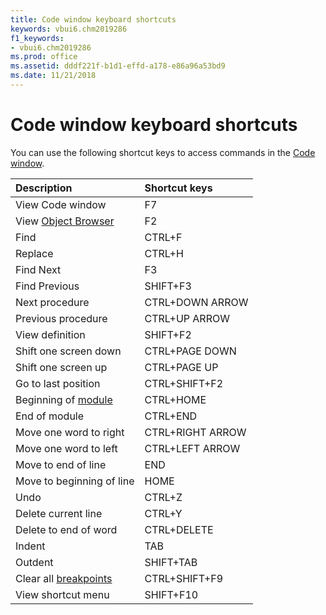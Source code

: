 ```yaml
---
title: Code window keyboard shortcuts
keywords: vbui6.chm2019286
f1_keywords:
- vbui6.chm2019286
ms.prod: office
ms.assetid: dddf221f-b1d1-effd-a178-e86a96a53bd9
ms.date: 11/21/2018
---
```



# Code window keyboard shortcuts

You can use the following shortcut keys to access commands in the [Code window](code-window.md).

|Description|Shortcut keys|
|:-----|:-----|
|View Code window|F7|
|View [Object Browser](../../Glossary/vbe-glossary.md#object-browser)|F2|
|Find|CTRL+F|
|Replace|CTRL+H|
|Find Next|F3|
|Find Previous|SHIFT+F3|
|Next procedure|CTRL+DOWN ARROW|
|Previous procedure|CTRL+UP ARROW|
|View definition|SHIFT+F2|
|Shift one screen down|CTRL+PAGE DOWN|
|Shift one screen up|CTRL+PAGE UP|
|Go to last position|CTRL+SHIFT+F2|
|Beginning of [module](../../Glossary/vbe-glossary.md#module)|CTRL+HOME|
|End of module|CTRL+END|
|Move one word to right|CTRL+RIGHT ARROW|
|Move one word to left|CTRL+LEFT ARROW|
|Move to end of line|END|
|Move to beginning of line|HOME|
|Undo|CTRL+Z|
|Delete current line|CTRL+Y|
|Delete to end of word|CTRL+DELETE|
|Indent|TAB|
|Outdent|SHIFT+TAB|
|Clear all [breakpoints](../../Glossary/vbe-glossary.md#breakpoint)|CTRL+SHIFT+F9|
|View shortcut menu|SHIFT+F10|


